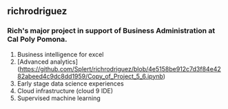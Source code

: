 ## richrodriguez
### Rich's major project in support of Business Administration at Cal Poly Pomona.
1. Business intelligence for excel
2. [Advanced analytics] (https://github.com/Splert/richrodriguez/blob/4e5158be912c7d3f84e4282abeed4c9dc8dd1959/Copy_of_Project_5_6.ipynb)
3. Early stage data science experiences
4. Cloud infrastructure (cloud 9 IDE)
5. Supervised machine learning
